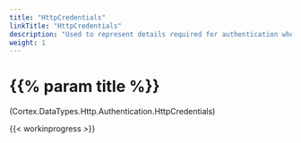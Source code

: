 ```yaml
---
title: "HttpCredentials"
linkTitle: "HttpCredentials"
description: "Used to represent details required for authentication when working with HTTP."
weight: 1
---
```


# {{% param title %}}

<p class="namespace">(Cortex.DataTypes.Http.Authentication.HttpCredentials)</p>

{{< workinprogress >}}
